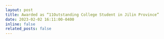 ```yaml
---
layout: post
title: Awarded as “11Outstanding College Student in Jilin Province” 
date: 2023-02-02 16:11:00-0400
inline: false
related_posts: false
---
```

